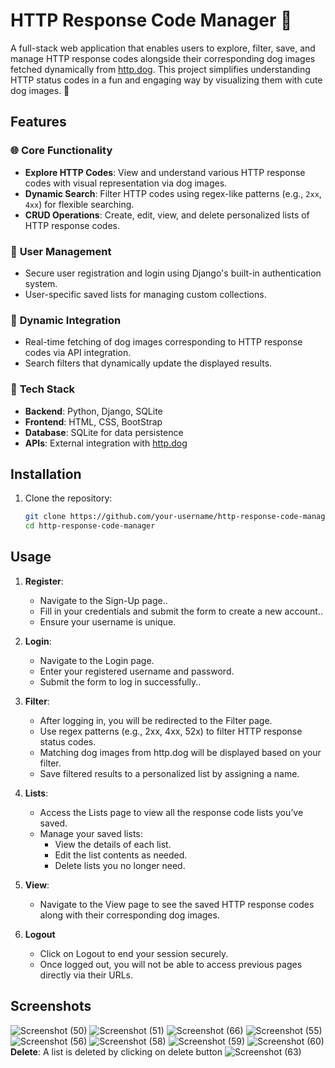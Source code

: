 # HTTP Response Code Manager 🐾

A full-stack web application that enables users to explore, filter, save, and manage HTTP response codes alongside their corresponding dog images fetched dynamically from [http.dog](https://http.dog). This project simplifies understanding HTTP status codes in a fun and engaging way by visualizing them with cute dog images. 🐶

## Features

### 🌐 **Core Functionality**
- **Explore HTTP Codes**: View and understand various HTTP response codes with visual representation via dog images.
- **Dynamic Search**: Filter HTTP codes using regex-like patterns (e.g., `2xx`, `4xx`) for flexible searching.
- **CRUD Operations**: Create, edit, view, and delete personalized lists of HTTP response codes.

### 🔐 **User Management**
- Secure user registration and login using Django's built-in authentication system.
- User-specific saved lists for managing custom collections.

### 🚀 **Dynamic Integration**
- Real-time fetching of dog images corresponding to HTTP response codes via API integration.
- Search filters that dynamically update the displayed results.

### 🎨 **Tech Stack**
- **Backend**: Python, Django, SQLite
- **Frontend**: HTML, CSS, BootStrap
- **Database**: SQLite for data persistence
- **APIs**: External integration with [http.dog](https://http.dog)

## Installation

1. Clone the repository:
   ```bash
   git clone https://github.com/your-username/http-response-code-manager.git
   cd http-response-code-manager

## Usage
1. **Register**:
   - Navigate to the Sign-Up page..
   - Fill in your credentials and submit the form to create a new account..
   - Ensure your username is unique.

2. **Login**:
   - Navigate to the Login page.
   - Enter your registered username and password.
   - Submit the form to log in successfully..

3. **Filter**:
   - After logging in, you will be redirected to the Filter page.
   - Use regex patterns (e.g., 2xx, 4xx, 52x) to filter HTTP response status codes.
   - Matching dog images from http.dog will be displayed based on your filter.
   - Save filtered results to a personalized list by assigning a name.

4. **Lists**:
   - Access the Lists page to view all the response code lists you’ve saved.
   - Manage your saved lists:
       - View the details of each list.
       - Edit the list contents as needed.
       - Delete lists you no longer need.

5. **View**:
   - Navigate to the View page to see the saved HTTP response codes along with their corresponding dog images. 

6. **Logout** 
   - Click on Logout to end your session securely.
   - Once logged out, you will not be able to access previous pages directly via their URLs.

## **Screenshots**
![Screenshot (50)](https://github.com/user-attachments/assets/1926ed59-4dc7-4b39-b4c9-2a41c3379314)
![Screenshot (51)](https://github.com/user-attachments/assets/1b92d921-dfe8-4127-8bfd-bb39120f1245)
![Screenshot (66)](https://github.com/user-attachments/assets/6d5b28e6-e512-4251-83fd-7d2fa54e445a)
![Screenshot (55)](https://github.com/user-attachments/assets/cc9aaa66-e039-47ab-907c-8c9c3afa681f)
![Screenshot (56)](https://github.com/user-attachments/assets/6596b04e-7196-488e-afca-d6a69a039898)
![Screenshot (58)](https://github.com/user-attachments/assets/e6dc5117-a1be-4afc-a723-d5ab3937c8e3)
![Screenshot (59)](https://github.com/user-attachments/assets/0227bfcc-557b-41d1-bf17-d74854c5a344)
![Screenshot (60)](https://github.com/user-attachments/assets/269b3d23-10b5-46fb-ab7a-0982a458d509)
**Delete**: A list is deleted by clicking on delete button
![Screenshot (63)](https://github.com/user-attachments/assets/14d83a0d-1178-4d99-b895-02ba23131a0e)










